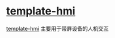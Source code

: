 ﻿# [template-hmi](https://github.com/OS-Q/template-hmi)

[template-hmi](https://github.com/OS-Q/template-hmi) 主要用于带屛设备的人机交互
